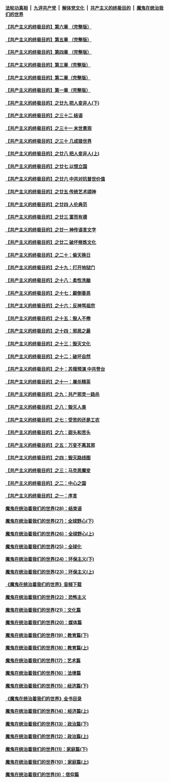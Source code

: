####  [法轮功真相](../../../../basic/blob/master/README.md?t=10190839) &nbsp;|&nbsp; [九评共产党](../../../../9ping.md/blob/master/README.md?t=10190839) &nbsp;|&nbsp; [解体党文化](../../../../jtdwh.md/blob/master/README.md?t=10190839)  &nbsp;|&nbsp; [共产主义的终极目的](../../../../gczydzjmd.md/blob/master/README.md?t=10190839) &nbsp;|&nbsp; [魔鬼在统治我们的世界](../../../../mgztzwmdsj.md/blob/master/README.md?t=10190839) 

#### [【共产主义的终极目的】第六章 （完整版）](../pages/nsc422/n11428913.md?t=10190839) 

#### [【共产主义的终极目的】第五章 （完整版）](../pages/nsc422/n11428912.md?t=10190839) 

#### [【共产主义的终极目的】第四章 （完整版）](../pages/nsc422/n11428907.md?t=10190839) 

#### [【共产主义的终极目的】第三章（完整版）](../pages/nsc422/n11428848.md?t=10190839) 

#### [【共产主义的终极目的】第二章（完整版）](../pages/nsc422/n11428831.md?t=10190839) 

#### [【共产主义的终极目的】第一章（完整版）](../pages/nsc422/n11417651.md?t=10190839) 

#### [【共产主义的终极目的】之廿九 把人变非人(下)](../pages/nsc422/n11344140.md?t=10190839) 

#### [【共产主义的终极目的】之三十二 结语](../pages/nsc422/n11360535.md?t=10190839) 

#### [【共产主义的终极目的】之三十一 末世景观](../pages/nsc422/n11351129.md?t=10190839) 

#### [【共产主义的终极目的】之三十 几成狼世界](../pages/nsc422/n11348280.md?t=10190839) 

#### [【共产主义的终极目的】之廿八 把人变非人(上)](../pages/nsc422/n11340492.md?t=10190839) 

#### [【共产主义的终极目的】之廿七 以恨立国](../pages/nsc422/n11336944.md?t=10190839) 

#### [【共产主义的终极目的】之廿六 中共对抗普世价值](../pages/nsc422/n11324785.md?t=10190839) 

#### [【共产主义的终极目的】之廿五 传统艺术颂神](../pages/nsc422/n11296396.md?t=10190839) 

#### [【共产主义的终极目的】之廿四 人伦典范](../pages/nsc422/n11296397.md?t=10190839) 

#### [【共产主义的终极目的】之廿三 富而有德](../pages/nsc422/n11283598.md?t=10190839) 

#### [【共产主义的终极目的】之廿一 神传语言文字](../pages/nsc422/n11263265.md?t=10190839) 

#### [【共产主义的终极目的】之廿二 破坏修炼文化](../pages/nsc422/n11245728.md?t=10190839) 

#### [【共产主义的终极目的】之二十：偷天换日](../pages/nsc422/n11238846.md?t=10190839) 

#### [【共产主义的终极目的】之十九：打开地狱门](../pages/nsc422/n11206376.md?t=10190839) 

#### [【共产主义的终极目的】之十八：柔性洗脑](../pages/nsc422/n11199994.md?t=10190839) 

#### [【共产主义的终极目的】之十七：颠倒善恶](../pages/nsc422/n11179782.md?t=10190839) 

#### [【共产主义的终极目的】之十六：反神骂祖宗](../pages/nsc422/n11166798.md?t=10190839) 

#### [【共产主义的终极目的】之十五：毁人不倦](../pages/nsc422/n11166792.md?t=10190839) 

#### [【共产主义的终极目的】之十四：邪恶之最](../pages/nsc422/n11150249.md?t=10190839) 

#### [【共产主义的终极目的】之十三：毁灭文化](../pages/nsc422/n11135227.md?t=10190839) 

#### [【共产主义的终极目的】之十二：破坏自然](../pages/nsc422/n11135214.md?t=10190839) 

#### [【共产主义的终极目的】之十：苏俄预演 中共登台](../pages/nsc422/n11118424.md?t=10190839) 

#### [【共产主义的终极目的】之十一：屠杀精英](../pages/nsc422/n11118442.md?t=10190839) 

#### [【共产主义的终极目的】之九：共产邪灵一路杀](../pages/nsc422/n11114139.md?t=10190839) 

#### [【共产主义的终极目的】之八：毁灭人类](../pages/nsc422/n11108503.md?t=10190839) 

#### [【共产主义的终极目的】之七：受苦的还是工农](../pages/nsc422/n11101809.md?t=10190839) 

#### [【共产主义的终极目的】之六：甜头和苦头](../pages/nsc422/n11096971.md?t=10190839) 

#### [【共产主义的终极目的】之五：万变不离其邪](../pages/nsc422/n11091285.md?t=10190839) 

#### [【共产主义的终极目的】之四：毁灭路线图](../pages/nsc422/n11086284.md?t=10190839) 

#### [【共产主义的终极目的】之三：马克思魔变](../pages/nsc422/n11061941.md?t=10190839) 

#### [【共产主义的终极目的】之二：中心之国](../pages/nsc422/n11047728.md?t=10190839) 

#### [【共产主义的终极目的】之一：序言](../pages/nsc422/n11086077.md?t=10190839) 

#### [魔鬼在统治着我们的世界(28)：结束语](../pages/nsc422/n10936246.md?t=10190839) 

#### [魔鬼在统治着我们的世界(27)：全球野心(下)](../pages/nsc422/n10928319.md?t=10190839) 

#### [魔鬼在统治着我们的世界(26)：全球野心(上)](../pages/nsc422/n10900318.md?t=10190839) 

#### [魔鬼在统治着我们的世界(25)：全球化](../pages/nsc422/n10788205.md?t=10190839) 

#### [魔鬼在统治着我们的世界(24)：环保主义(下)](../pages/nsc422/n10695307.md?t=10190839) 

#### [魔鬼在统治着我们的世界(23)：环保主义(上)](../pages/nsc422/n10688613.md?t=10190839) 

#### [《魔鬼在统治着我们的世界》音频下载](../pages/nsc422/n10635553.md?t=10190839) 

#### [魔鬼在统治着我们的世界(22)：恐怖主义](../pages/nsc422/n10614727.md?t=10190839) 

#### [魔鬼在统治着我们的世界(21)：文化篇](../pages/nsc422/n10597706.md?t=10190839) 

#### [魔鬼在统治着我们的世界(20)：媒体篇](../pages/nsc422/n10586579.md?t=10190839) 

#### [魔鬼在统治着我们的世界(19)：教育篇(下)](../pages/nsc422/n10564808.md?t=10190839) 

#### [魔鬼在统治着我们的世界(18)：教育篇(上)](../pages/nsc422/n10526970.md?t=10190839) 

#### [魔鬼在统治着我们的世界(17)：艺术篇](../pages/nsc422/n10499093.md?t=10190839) 

#### [魔鬼在统治着我们的世界(16)：法律篇](../pages/nsc422/n10485969.md?t=10190839) 

#### [魔鬼在统治着我们的世界(15)：经济篇(下)](../pages/nsc422/n10469975.md?t=10190839) 

#### [《魔鬼在统治着我们的世界》全书目录](../pages/nsc422/n10464261.md?t=10190839) 

#### [魔鬼在统治着我们的世界(14)：经济篇(上)](../pages/nsc422/n10457370.md?t=10190839) 

#### [魔鬼在统治着我们的世界(13)：政治篇(下)](../pages/nsc422/n10448270.md?t=10190839) 

#### [魔鬼在统治着我们的世界(12)：政治篇(上)](../pages/nsc422/n10444576.md?t=10190839) 

#### [魔鬼在统治着我们的世界(11)：家庭篇(下)](../pages/nsc422/n10440961.md?t=10190839) 

#### [魔鬼在统治着我们的世界(10)：家庭篇(上)](../pages/nsc422/n10435448.md?t=10190839) 

#### [魔鬼在统治着我们的世界(9)：信仰篇](../pages/nsc422/n10432159.md?t=10190839) 

